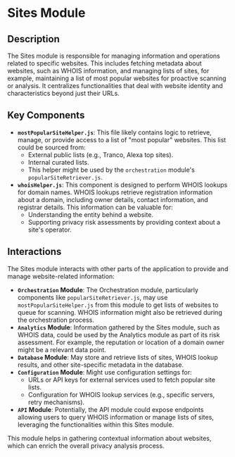 # Sites Module

## Description

The Sites module is responsible for managing information and operations related to specific websites. This includes fetching metadata about websites, such as WHOIS information, and managing lists of sites, for example, maintaining a list of most popular websites for proactive scanning or analysis. It centralizes functionalities that deal with website identity and characteristics beyond just their URLs.

## Key Components

*   **`mostPopularSiteHelper.js`**: This file likely contains logic to retrieve, manage, or provide access to a list of "most popular" websites. This list could be sourced from:
    *   External public lists (e.g., Tranco, Alexa top sites).
    *   Internal curated lists.
    *   This helper might be used by the `orchestration` module's `popularSiteRetriever.js`.
*   **`whoisHelper.js`**: This component is designed to perform WHOIS lookups for domain names. WHOIS lookups retrieve registration information about a domain, including owner details, contact information, and registrar details. This information can be valuable for:
    *   Understanding the entity behind a website.
    *   Supporting privacy risk assessments by providing context about a site's operator.

## Interactions

The Sites module interacts with other parts of the application to provide and manage website-related information:

*   **`Orchestration` Module**: The Orchestration module, particularly components like `popularSiteRetriever.js`, may use `mostPopularSiteHelper.js` from this module to get lists of websites to queue for scanning. WHOIS information might also be retrieved during the orchestration process.
*   **`Analytics` Module**: Information gathered by the Sites module, such as WHOIS data, could be used by the Analytics module as part of its risk assessment. For example, the reputation or location of a domain owner might be a relevant data point.
*   **`Database` Module**: May store and retrieve lists of sites, WHOIS lookup results, and other site-specific metadata in the database.
*   **`Configuration` Module**: Might use configuration settings for:
    *   URLs or API keys for external services used to fetch popular site lists.
    *   Configuration for WHOIS lookup services (e.g., specific servers, retry mechanisms).
*   **`API` Module**: Potentially, the API module could expose endpoints allowing users to query WHOIS information or manage lists of sites, leveraging the functionalities within this Sites module.

This module helps in gathering contextual information about websites, which can enrich the overall privacy analysis process.
